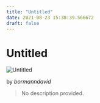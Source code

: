 ```yaml
---
title: "Untitled"
date: 2021-08-23 15:38:39.566672
draft: false
---
```


# Untitled

![Untitled](../images/165b622e-0452-11ec-8377-1e00f30e0089.png)

by *bormanndavid*



> No description provided.